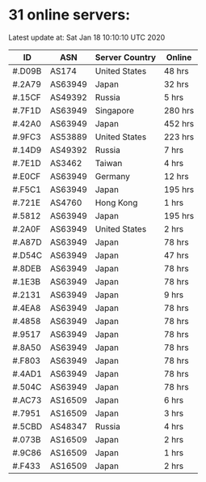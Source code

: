 # 31 online servers:

Latest update at: Sat Jan 18 10:10:10 UTC 2020

| ID | ASN | Server Country | Online |
| -- | --- | -------------- | ------ |
| #.D09B | AS174 | United States | 48 hrs |
| #.2A79 | AS63949 | Japan | 32 hrs |
| #.15CF | AS49392 | Russia | 5 hrs |
| #.7F1D | AS63949 | Singapore | 280 hrs |
| #.42A0 | AS63949 | Japan | 452 hrs |
| #.9FC3 | AS53889 | United States | 223 hrs |
| #.14D9 | AS49392 | Russia | 7 hrs |
| #.7E1D | AS3462 | Taiwan | 4 hrs |
| #.E0CF | AS63949 | Germany | 12 hrs |
| #.F5C1 | AS63949 | Japan | 195 hrs |
| #.721E | AS4760 | Hong Kong | 1 hrs |
| #.5812 | AS63949 | Japan | 195 hrs |
| #.2A0F | AS63949 | United States | 2 hrs |
| #.A87D | AS63949 | Japan | 78 hrs |
| #.D54C | AS63949 | Japan | 47 hrs |
| #.8DEB | AS63949 | Japan | 78 hrs |
| #.1E3B | AS63949 | Japan | 78 hrs |
| #.2131 | AS63949 | Japan | 9 hrs |
| #.4EA8 | AS63949 | Japan | 78 hrs |
| #.4858 | AS63949 | Japan | 78 hrs |
| #.9517 | AS63949 | Japan | 78 hrs |
| #.8A50 | AS63949 | Japan | 78 hrs |
| #.F803 | AS63949 | Japan | 78 hrs |
| #.4AD1 | AS63949 | Japan | 78 hrs |
| #.504C | AS63949 | Japan | 78 hrs |
| #.AC73 | AS16509 | Japan | 6 hrs |
| #.7951 | AS16509 | Japan | 3 hrs |
| #.5CBD | AS48347 | Russia | 4 hrs |
| #.073B | AS16509 | Japan | 2 hrs |
| #.9C86 | AS16509 | Japan | 1 hrs |
| #.F433 | AS16509 | Japan | 2 hrs |

